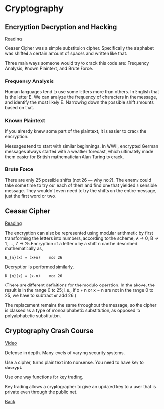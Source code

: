 # Cryptography

## Encryption Decryption and Hacking

[Reading](https://www.khanacademy.org/computing/computers-and-internet/xcae6f4a7ff015e7d:online-data-security/xcae6f4a7ff015e7d:data-encryption-techniques/a/encryption-decryption-and-code-cracking)

Ceaser Cipher was a simple substituion cipher. Specifically the alaphabet was shifted a certain amount of spaces and written like that.

Three main ways someone would try to crack this code are: Frequency Analysis, Known Plaintext, and Brute Force.

### Frequency Analysis

Human languages tend to use some letters more than others. In English that is the letter E. We can analyze the frequency of characters in the message, and identify the most likely E. Narrowing down the possible shift amounts based on that.

### Known Plaintext

If you already knew some part of the plaintext, it is easier to crack the encryption.

Messages tend to start with similar beginnings. In WWII, encrypted German messages always started with a weather forecast, which ultimately made them easier for British mathematician Alan Turing to crack.

### Brute Force

There are only 25 possible shifts (not 26 — why not?). The enemy could take some time to try out each of them and find one that yielded a sensible message. They wouldn't even need to try the shifts on the entire message, just the first word or two.

## Ceasar Cipher

[Reading](https://en.wikipedia.org/wiki/Caesar_cipher)

The encryption can also be represented using modular arithmetic by first transforming the letters into numbers, according to the scheme, A -> 0, B -> 1, ..., Z -> 25.Encryption of a letter x by a shift n can be described mathematically as,

`E_{n}(x) = (x+n)    mod 26`

Decryption is performed similarly,

`D_{n}(x) = (x-n)    mod 26`

(There are different definitions for the modulo operation. In the above, the result is in the range 0 to 25; i.e., if x + n or x − n are not in the range 0 to 25, we have to subtract or add 26.)

The replacement remains the same throughout the message, so the cipher is classed as a type of monoalphabetic substitution, as opposed to polyalphabetic substitution.

## Cryptography Crash Course

[Video](https://www.youtube.com/watch?v=jhXCTbFnK8o)

Defense in depth. Many levels of varying security systems.

Use a cipher, turns plain text into nonsense. You need to have key to decrypt.

Use one way functions for key trading.

Key trading allows a cryptographer to give an updated key to a user that is private even through the public net.


[Back](README.md)